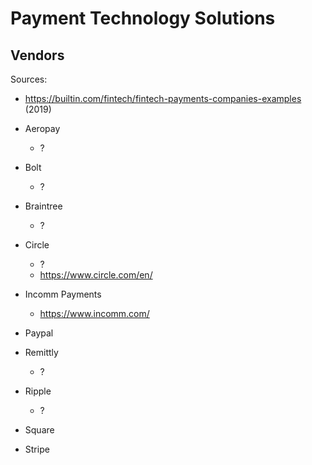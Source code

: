 
# Payment Technology Solutions


## Vendors   
Sources:   
  + https://builtin.com/fintech/fintech-payments-companies-examples (2019)


- Aeropay 
  + ?

- Bolt
  + ?

- Braintree 
  + ? 

- Circle 
  + ?
  + https://www.circle.com/en/

- Incomm Payments
  + https://www.incomm.com/



- Paypal 


- Remittly 
  * ?

- Ripple
  * ?

- Square 


- Stripe 
